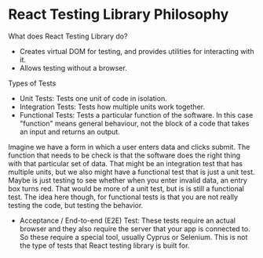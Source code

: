 # React Testing Library Philosophy
What does React Testing Library do?
- Creates virtual DOM for testing, and provides utilities for interacting with it.
- Allows testing without a browser.


Types of Tests
- Unit Tests: Tests one unit of code in isolation.
- Integration Tests: Tests how multiple units work together.
- Functional Tests: Tests a particular function of the software. In this case "function" means general behaviour, not the block of a code that takes an input and returns an output.  

Imagine we have a form in which a user enters data and clicks submit. The function that needs to be check is that the software does the right thing with that particular set of data. That might be an integration test that has multiple units, but we also might have a functional test that is just a unit test. Maybe is just testing to see whether when you enter invalid data, an entry box turns red. That would be more of a unit test, but is is still a functional test. The idea here though, for functional tests is that you are not really testing the code, but testing the behavior.

- Acceptance / End-to-end (E2E) Test: These tests require an actual browser and they also require the server that your app is connected to. So these require a special tool, usually Cyprus or Selenium. This is not the type of tests that React testing library is built for.
